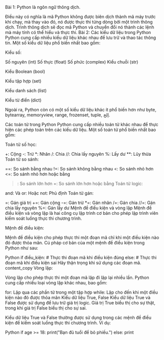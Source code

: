 Bài 1:
Python là ngôn ngữ thông dịch.

Điều này có nghĩa là mã Python không được biên dịch thành mã máy trước khi chạy, mà thay vào đó, nó được thực thi từng dòng bởi một trình thông dịch. Trình thông dịch sẽ đọc mã Python và chuyển đổi nó thành các lệnh mà máy tính có thể hiểu và thực thi.
Bài 2:
Các kiểu dữ liệu trong Python
Python cung cấp nhiều kiểu dữ liệu khác nhau để lưu trữ và thao tác thông tin. Một số kiểu dữ liệu phổ biến nhất bao gồm:

Kiểu số:

Số nguyên (int)
Số thực (float) 
Số phức (complex)
Kiểu chuỗi (str)

Kiểu Boolean (bool)

Kiểu tập hợp (set)

Kiểu danh sách (list)

Kiểu từ điển (dict)

Ngoài ra, Python còn có một số kiểu dữ liệu khác ít phổ biến hơn như byte, bytearray, memoryview, range, frozenset, tuple, إلخ.

Các toán tử trong Python
Python cung cấp nhiều toán tử khác nhau để thực hiện các phép toán trên các kiểu dữ liệu. Một số toán tử phổ biến nhất bao gồm:

Toán tử số học:

+: Cộng
-: Trừ
*: Nhân
/: Chia
//: Chia lấy nguyên
%: Lấy dư
**: Lũy thừa
Toán tử so sánh:

==: So sánh bằng nhau
!=: So sánh không bằng nhau
<: So sánh nhỏ hơn
<=: So sánh nhỏ hơn hoặc bằng
>: So sánh lớn hơn
>=: So sánh lớn hơn hoặc bằng
Toán tử logic:

and: Và
or: Hoặc
not: Phủ định
Toán tử gán:

=: Gán giá trị
+=: Gán cộng
-=: Gán trừ
*=: Gán nhân
/=: Gán chia
//=: Gán chia lấy nguyên
%=: Gán lấy dư
Mệnh đề điều kiện và vòng lặp
Mệnh đề điều kiện và vòng lặp là hai công cụ lập trình cơ bản cho phép lập trình viên kiểm soát luồng thực thi chương trình.

Mệnh đề điều kiện:

Mệnh đề điều kiện cho phép thực thi một đoạn mã chỉ khi một điều kiện nào đó được thỏa mãn. Cú pháp cơ bản của một mệnh đề điều kiện trong Python như sau:

Python
if điều_kiện:
    # Thực thi đoạn mã khi điều kiện đúng
else:
    # Thực thi đoạn mã khi điều kiện sai
Hãy thận trọng khi sử dụng các đoạn mã.
content_copy
Vòng lặp:

Vòng lặp cho phép thực thi một đoạn mã lặp đi lặp lại nhiều lần. Python cung cấp nhiều loại vòng lặp khác nhau, bao gồm:

for: Lặp qua các phần tử trong một tập hợp
while: Lặp cho đến khi một điều kiện nào đó được thỏa mãn
Kiểu dữ liệu True, False
Kiểu dữ liệu True và False được sử dụng để lưu trữ giá trị logic. Giá trị True biểu thị cho sự thật, trong khi giá trị False biểu thị cho sự sai.

Kiểu dữ liệu True và False thường được sử dụng trong các mệnh đề điều kiện để kiểm soát luồng thực thi chương trình. Ví dụ:

Python
if age >= 18:
    print("Bạn đủ tuổi để bỏ phiếu.")
else:
    print
